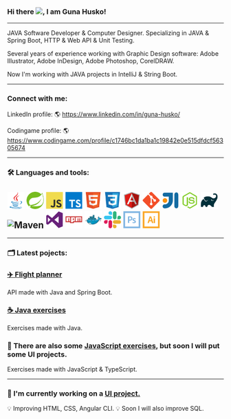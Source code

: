 ### Hi there <img src="https://raw.githubusercontent.com/MartinHeinz/MartinHeinz/master/wave.gif" width="30px">, I am Guna Husko!

---

JAVA Software Developer & Computer Designer. Specializing in JAVA & Spring Boot, HTTP & Web API & Unit Testing.

Several years of experience working with Graphic Design software: Adobe Illustrator, Adobe InDesign, Adobe Photoshop, CorelDRAW.

Now I'm working with JAVA projects in IntelliJ & String Boot.

---

### Connect with me:

LinkedIn profile: 🌎 https://www.linkedin.com/in/guna-husko/

Codingame profile: 🌎 https://www.codingame.com/profile/c1746bc1da1ba1c19842e0e515dfdcf56305674

---

### 🛠️ Languages and tools:


<img src="https://github.com/devicons/devicon/blob/master/icons/java/java-original.svg" alt="JAVA" title="JAVA" width="40" height="40"/>  <img src="https://github.com/devicons/devicon/blob/master/icons/spring/spring-original.svg" alt="Spring" title="Spring" width="40" height="40"/>  <img src="https://github.com/devicons/devicon/blob/master/icons/javascript/javascript-original.svg" alt="JavaScript" title="JavaScript" width="40" height="40"/>  <img src="https://github.com/devicons/devicon/blob/master/icons/typescript/typescript-original.svg" alt="TypeScript" title="TypeScript" width="40" height="40"/>  <img src="https://github.com/devicons/devicon/blob/master/icons/html5/html5-original.svg" alt="HTML" title="HTML" width="40" height="40"/>  <img src="https://github.com/devicons/devicon/blob/master/icons/css3/css3-original.svg" alt="CSS" title="CSS" width="40" height="40"/>  <img src="https://github.com/devicons/devicon/blob/master/icons/angularjs/angularjs-original.svg" alt="Angular" title="Angular" width="40" height="40"/>  <img src="https://github.com/devicons/devicon/blob/master/icons/git/git-plain.svg" alt="Git" title="Git" width="40" height="40"/>  <img src="https://github.com/devicons/devicon/blob/master/icons/intellij/intellij-original.svg" alt="IntelliJ" title="IntelliJ" width="40" height="40"/>  <img src="https://github.com/devicons/devicon/blob/master/icons/nodejs/nodejs-original.svg" alt="NodeJS" title="NodeJS" width="40" height="40"/>  <img src="https://github.com/devicons/devicon/blob/master/icons/gradle/gradle-plain.svg" alt="Gradle" title="Gradle" width="40" height="40"/>  <img src="https://maven.apache.org/images/maven-logo-white-on-black.svg" alt="Maven" title="Maven" width="60" height="30"/>  <img src="https://github.com/devicons/devicon/blob/master/icons/visualstudio/visualstudio-plain.svg" alt="VS Code" title="VS Code" width="40" height="40"/>  <img src="https://github.com/devicons/devicon/blob/master/icons/npm/npm-original-wordmark.svg" alt="npm" title="npm" width="40" height="40"/>  <img src="https://github.com/devicons/devicon/blob/master/icons/docker/docker-original.svg" alt="Docker" title="Docker" width="40" height="40"/>  <img src="https://github.com/devicons/devicon/blob/master/icons/slack/slack-original.svg" alt="Slack" title="Slack" width="40" height="40"/>  <img src="https://github.com/devicons/devicon/blob/master/icons/photoshop/photoshop-line.svg" alt="Photoshop" title="Photoshop" width="40" height="40"/>  <img src="https://github.com/devicons/devicon/blob/master/icons/illustrator/illustrator-line.svg" alt="Illustrator" title="Illustrator" width="40" height="40"/>                                                                                                                                  
---
---

### 🗂️ Latest pojects:

### <a href="https://github.com/gunahusko/flight-planner">✈️ Flight planner</a>
API made with Java and Spring Boot.

### <a href="https://github.com/gunahusko/java-home-exercises">☕ Java exercises</a>
Exercises made with Java.

### 🚩 There are also some <a href="https://github.com/gunahusko/prep-course-part-two-main">JavaScript exercises</a>, but soon I will put some UI projects.
Exercises made with JavaScript & TypeScript.

---

### 🚧 I'm currently working on a <a href="https://github.com/gunahusko/front-end-with-angular-cli">UI project.</a>
💡 Improving HTML, CSS, Angular CLI.
💡 Soon I will also improve SQL.
